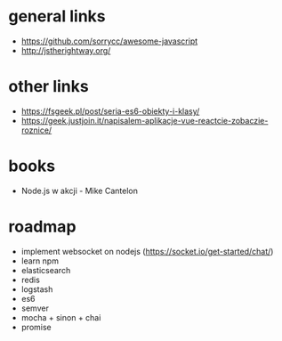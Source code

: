 # general links
- https://github.com/sorrycc/awesome-javascript
- http://jstherightway.org/

# other links
- https://fsgeek.pl/post/seria-es6-obiekty-i-klasy/
- https://geek.justjoin.it/napisalem-aplikacje-vue-reactcie-zobaczie-roznice/

# books
- Node.js w akcji - Mike Cantelon

# roadmap
- implement websocket on nodejs (https://socket.io/get-started/chat/)
- learn npm
- elasticsearch
- redis
- logstash
- es6
- semver
- mocha + sinon + chai 
- promise

